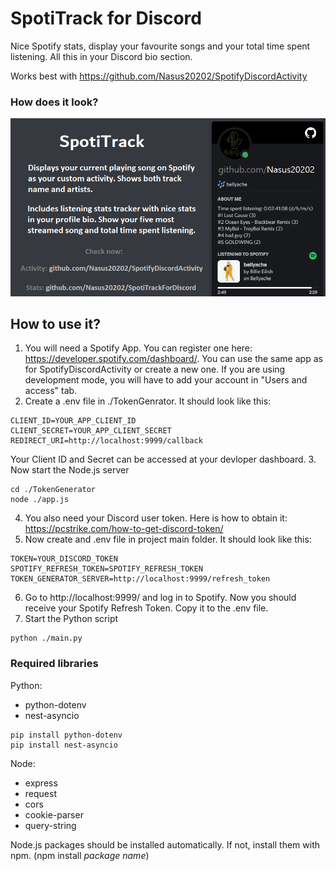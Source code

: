 # SpotiTrack for Discord

Nice Spotify stats, display your favourite songs and your total time spent listening. All this in your Discord bio section.

Works best with https://github.com/Nasus20202/SpotifyDiscordActivity

### How does it look?
![Demo](https://github.com/Nasus20202/SpotiTrackForDiscord/blob/master/img/demo.gif)
## How to use it?

1. You will need a Spotify App. You can register one here: https://developer.spotify.com/dashboard/. 
You can use the same app as for SpotifyDiscordActivity or create a new one.
If you are using development mode, you will have to add your account in "Users and access" tab.
2. Create a .env file in ./TokenGenrator. It should look like this:
```
CLIENT_ID=YOUR_APP_CLIENT_ID
CLIENT_SECRET=YOUR_APP_CLIENT_SECRET
REDIRECT_URI=http://localhost:9999/callback
```
Your Client ID and Secret can be accessed at your devloper dashboard.
3. Now start the Node.js server
```
cd ./TokenGenerator
node ./app.js
```
4. You also need your Discord user token. Here is how to obtain it: https://pcstrike.com/how-to-get-discord-token/
5. Now create and .env file in project main folder. It should look like this:
```
TOKEN=YOUR_DISCORD_TOKEN
SPOTIFY_REFRESH_TOKEN=SPOTIFY_REFRESH_TOKEN
TOKEN_GENERATOR_SERVER=http://localhost:9999/refresh_token
```
6. Go to http://localhost:9999/ and log in to Spotify. Now you should receive your Spotify Refresh Token. Copy it to the .env file.
7. Start the Python script
```
python ./main.py
```

### Required libraries

Python: 
- python-dotenv
- nest-asyncio
```
pip install python-dotenv
pip install nest-asyncio
```

Node:
- express
- request
- cors
- cookie-parser
- query-string

Node.js packages should be installed automatically. If not, install them with npm. (npm install *package name*)
